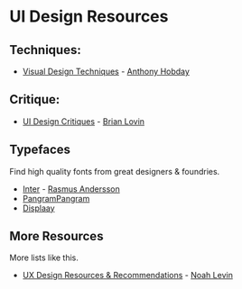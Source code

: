 # UI Design Resources

## Techniques:
- [Visual Design Techniques](https://anthonyhobday.com/sideprojects/visualtechniques/) - [Anthony Hobday](https://twitter.com/hobdaydesign)

## Critique:
- [UI Design Critiques](https://brianlovin.com/crit) - [Brian Lovin](https://twitter.com/brian_lovin)

## Typefaces
Find high quality fonts from great designers & foundries.

- [Inter](https://rsms.me/inter/) - [Rasmus Andersson](https://twitter.com/rsms)
- [PangramPangram](https://pangrampangram.com/)
- [Displaay](https://displaay.net/)

## More Resources
More lists like this.

- [UX Design Resources & Recommendations](https://nlevin.medium.com/ux-design-recommendations-8de563c5fbfa) - [Noah Levin](https://twitter.com/nlevin)

